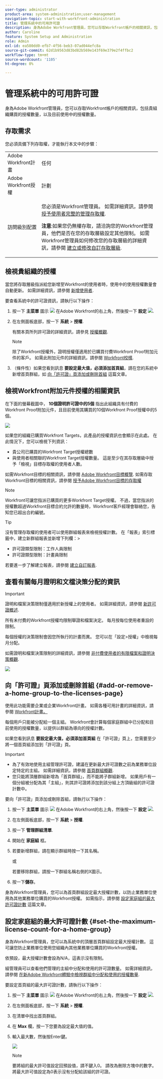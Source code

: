 ```yaml
---
user-type: administrator
product-area: system-administration;user-management
navigation-topic: start-with-workfront-administration
title: 管理系統中的可用許可證
description: 身為Adobe Workfront管理員，您可以存取Workfront帳戶的相關資訊，包括貴組織購買的授權數量，以及目前使用中的授權數量。
author: Caroline
feature: System Setup and Administration
role: Admin
exl-id: ea580dd0-efb7-4f56-beb3-07ad044efc8a
source-git-commit: 62d1b9563d83bd82b569e143f69e379e2f4ffbc2
workflow-type: tm+mt
source-wordcount: '1105'
ht-degree: 0%

---
```


# 管理系統中的可用許可證

身為Adobe Workfront管理員，您可以存取Workfront帳戶的相關資訊，包括貴組織購買的授權數量，以及目前使用中的授權數量。

## 存取需求

您必須具備下列存取權，才能執行本文中的步驟：

<table style="table-layout:auto">
 <col> 
 <col> 
 <tbody> 
  <tr> 
   <td role="rowheader">Adobe Workfront計畫</td> 
   <td>任何</td> 
  </tr> 
  <tr> 
   <td role="rowheader">Adobe Workfront授權</td> 
   <td>計劃</td> 
  </tr> 
  <tr> 
   <td role="rowheader">訪問級別配置</td> 
   <td> <p>您必須是Workfront管理員。 如需詳細資訊，請參閱 <a href="../../administration-and-setup/add-users/configure-and-grant-access/grant-a-user-full-administrative-access.md" class="MCXref xref">授予使用者完整的管理存取權</a>.</p> <p><b>注意</b>:如果您仍無權存取，請洽詢您的Workfront管理員，他們是否在您的存取層級設定其他限制。 如需Workfront管理員如何修改您的存取層級的詳細資訊，請參閱 <a href="../../administration-and-setup/add-users/configure-and-grant-access/create-modify-access-levels.md" class="MCXref xref">建立或修改自訂存取層級</a>.</p> </td> 
  </tr> 
 </tbody> 
</table>

## 檢視貴組織的授權

當您將存取層級指派給您新增至Workfront的使用者時，使用中的使用授權數量會自動更新。 如需詳細資訊，請參閱 [新增使用者](../../administration-and-setup/add-users/create-and-manage-users/add-users.md).

要查看系統中的許可證資訊，請執行以下操作：

1. 按一下 **主菜單** 圖示 ![](assets/main-menu-icon.png) 在Adobe Workfront的右上角，然後按一下 **設定** ![](assets/gear-icon-settings.png).

1. 在左側面板底部，按一下 **系統** > **授權**.

   有關本頁所列許可證的詳細資訊，請參見 [授權概觀](../../administration-and-setup/add-users/access-levels-and-object-permissions/wf-licenses.md).

   >[!NOTE]
   >
   >除了Workfront授權外，證明授權僅適用於已購買付費Workfront Proof附加元件的客戶。 如需此附加元件的詳細資訊，請參閱 [Workfront校樣](../../workfront-proof/workfront-proof.md).

1. （條件性）如果您看到訊息 **要設定最大值，必須添加首頁組**，請在您的系統中新增首頁群組，如 [向「許可證」頁添加或刪除首組](#add-or-remove-a-home-group-to-the-licenses-page) 這篇文章。

## 檢視Workfront附加元件授權的相關資訊

在下面的螢幕截圖中， **10個證明許可證中的5個** 指出此組織具有付費的Workfront Proof附加元件，且目前使用其購買的10個Workfront Proof授權中的5個。

![](assets/updated-licenses-page.png)

如果您的組織已購買Workfront Targets，此產品的授權資訊也會顯示在此處。 在此情況下，您可以檢視下列資訊：

* 貴公司已購買的Workfront Target授權總數
* 與使用者相關聯的Workfront Target授權數量。 這是至少在其存取層級中授予「檢視」目標存取權的使用者人數。

如需Workfront目標的相關資訊，請參閱 [Adobe Workfront目標概覽](../../workfront-goals/goal-management/wf-goals-overview.md). 如需存取Workfront目標的相關資訊，請參閱 [授予Adobe Workfront目標的存取權](../../administration-and-setup/add-users/configure-and-grant-access/grant-access-goals.md)

>[!NOTE]
>
>Workfront可讓您指派已購買的更多Workfront Target授權。 不過，當您指派的授權數超過Workfront目標合約允許的數量時，Workfront客戶經理會聯絡您，告知您已超出合約編號。

<!--
If an organization has other paid add-on products, their license information also displays here. If the organization doesn't have any paid add-on products, nothing displays here. (Drafted this because not sure this is accurate: Scenario Planner is an add-on product and its licenses are not displayed there.)
-->

>[!TIP]
>
>沒有管理存取權的使用者可以使用群組報表來檢視授權計數。 在「報表」索引標籤中，建立新群組報表並新增下列欄：>
>* 許可證類型限制：工作人員限制
>* 許可證類型限制：計畫員限制
>
>若要進一步了解建立報表，請參閱 [建立自訂報表](../../reports-and-dashboards/reports/creating-and-managing-reports/create-custom-report.md).

## 查看有關每月證明和文檔決策分配的資訊

>[!IMPORTANT]
>
>證明和檔案決策限制僅適用於新授權上的使用者。 如需詳細資訊，請參閱 [新許可證概述](/help/quicksilver/administration-and-setup/add-users/how-access-levels-work/licenses-overview.md).

所有未付費的Workfront授權均限制舉證和檔案決定。 每月按每位使用者重設的限制。

每個授權的決策限制會因您所執行的計畫而異。 您可以在「設定>授權」中檢視每月分配。

如需證明和檔案決策限制的詳細資訊，請參閱 [非付費使用者的有限檔案和證明決策概觀](/help/quicksilver/review-and-approve-work/proof-doc-decision-limits.md).

![](assets/monthly-decision-allotment.png)

## 向「許可證」頁添加或刪除首組 {#add-or-remove-a-home-group-to-the-licenses-page}

使用此功能需要企業或企業Workfront計畫。 如需各種可用計畫的詳細資訊，請參閱 [Workfront計畫。](https://www.workfront.com/plans)

每個用戶只能被分配給一個主組。 Workfront會計算每個家庭群組中已分配和目前使用的授權數量，以提供以群組為導向的授權計數。

如果您看到訊息 **要設定最大值，必須添加首頁組** 在「許可證」頁上，您需要至少將一個首頁組添加到「許可證」頁。

>[!IMPORTANT]
>
>* 為了有效地使用主組管理許可證，建議在更新最大許可證數之前為業務單位設定特定的主組。 如需詳細資訊，請參閱 [首頁群組概觀](../../administration-and-setup/manage-groups/groups-overview/home-groups.md).
>* 您只能將頂層群組新增為「首頁群組」，而不能將子群組新增。 如果用戶有一個分組被分配為其「主組」，則其許可證將添加到該分組上方頂級組的許可證計數中。
>


要向「許可證」頁添加或刪除首組，請執行以下操作：

1. 按一下 **主菜單** 圖示 ![](assets/main-menu-icon.png) 在Adobe Workfront的右上角，然後按一下 **設定** ![](assets/gear-icon-settings.png).

1. 在左側面板底部，按一下 **系統** > **授權**.

1. 按一下 **管理群組清單**.
1. 開始在 **家庭組** 框。
1. 若要新增群組，請在顯示群組時按一下其名稱。

   或

   若要移除群組，請按一下群組名稱右側的X圖示。

1. 按一下&#x200B;**儲存**。

身為Workfront管理員，您可以為首頁群組設定最大授權計數，以防止業務單位使用為其他業務單位購買的Workfront授權。 如需指示，請參閱 [設定家庭組的最大許可證計數](#set-the-maximum-license-count-for-a-home-group) 這篇文章。

## 設定家庭組的最大許可證計數 {#set-the-maximum-license-count-for-a-home-group}

身為Workfront管理員，您可以為系統中的頂層首頁群組設定最大授權計數。 這可讓您防止業務單位使用您組織內其他業務單位購買的Workfront授權。

依預設，最大授權計數會設為N/A，這表示沒有限制。

組管理員可以查看他們管理的主組中分配和使用的許可證數量。 如需詳細資訊，請參閱 [在新Adobe Workfront體驗中檢視群組中分配和使用的授權數量](../../administration-and-setup/manage-groups/create-and-manage-groups/view-number-licenses-allocated-used-group.md).

要設定首頁組的最大許可證計數，請執行以下操作：

1. 按一下 **主菜單** 圖示 ![](assets/main-menu-icon.png) 在Adobe Workfront的右上角，然後按一下 **設定** ![](assets/gear-icon-settings.png).

1. 在左側面板底部，按一下 **系統** > **授權**.

1. 在清單中找出首頁群組。
1. 在 **Max** 欄，按一下您要為設定最大值的值。
1. 輸入最大數，然後按Enter鍵。

   ![](assets/updated-max.png)

   >[!NOTE]
   >
   >要將組的最大許可值設定回預設值，請不鍵入0。 請改為刪除方塊中的數字。 將最大許可值設定為0表示沒有分配給該組的許可證。
